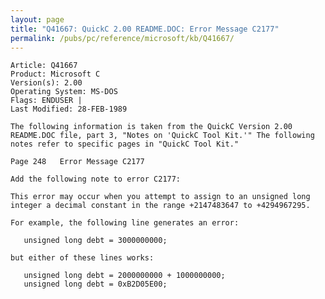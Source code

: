 ```yaml
---
layout: page
title: "Q41667: QuickC 2.00 README.DOC: Error Message C2177"
permalink: /pubs/pc/reference/microsoft/kb/Q41667/
---
```


	Article: Q41667
	Product: Microsoft C
	Version(s): 2.00
	Operating System: MS-DOS
	Flags: ENDUSER |
	Last Modified: 28-FEB-1989
	
	The following information is taken from the QuickC Version 2.00
	README.DOC file, part 3, "Notes on 'QuickC Tool Kit.'" The following
	notes refer to specific pages in "QuickC Tool Kit."
	
	Page 248   Error Message C2177
	
	Add the following note to error C2177:
	
	This error may occur when you attempt to assign to an unsigned long
	integer a decimal constant in the range +2147483647 to +4294967295.
	
	For example, the following line generates an error:
	
	   unsigned long debt = 3000000000;
	
	but either of these lines works:
	
	   unsigned long debt = 2000000000 + 1000000000;
	   unsigned long debt = 0xB2D05E00;
